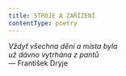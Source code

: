 ```yaml
---
title: STROJE A ZAŘÍZENÍ
contentType: poetry
---
```


<section>

<div class="centered">

<div class="verse">

_Vždyť všechna dění a místa byla  
už dávno vytrhána z pantů  
—_ František Dryje

</div>

</div>

</section>
